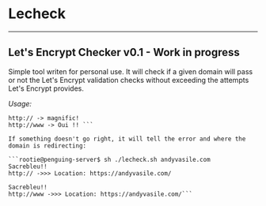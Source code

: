 # Lecheck
----------------------------------
## Let's Encrypt Checker v0.1 - Work in progress

Simple tool writen for personal use. It will check if a given domain will pass or not the Let's Encrypt validation checks without exceeding the attempts Let's Encrypt provides.

_Usage:_

```rootie@penguing-server$ sh ./lecheck.sh andyvasile.com
http:// -> magnific! 
http://www -> Oui !! ```

If something doesn't go right, it will tell the error and where the domain is redirecting:

```rootie@penguing-server$ sh ./lecheck.sh andyvasile.com
Sacrebleu!!
http:// ->>> Location: https://andyvasile.com/

Sacrebleu!!
http://www ->>> Location: https://andyvasile.com/```
